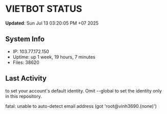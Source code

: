 # VIETBOT STATUS
**Updated**: Sun Jul 13 03:20:05 PM +07 2025

## System Info
- IP: 103.77.172.150
- Uptime: up 1 week, 19 hours, 7 minutes
- Files: 38620

## Last Activity

to set your account's default identity.
Omit --global to set the identity only in this repository.

fatal: unable to auto-detect email address (got 'root@vinh3690.(none)')

